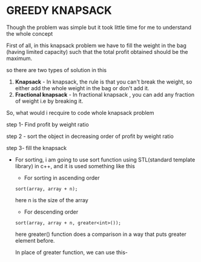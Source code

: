 # GREEDY KNAPSACK

Though the problem was simple but it took little time for me to understand the whole concept

First of all, in this knapsack problem we have to fill the weight in the bag (having limited capacity) such that  the total profit obtained should be the maximum.

so there are two types of solution in this

1. **Knapsack** - In knapsack, the rule is  that you can't break the weight, so either add the whole weight in the bag or don't add it.
2. **Fractional knapsack** - In fractional knapsack , you can add any fraction of weight i.e by breaking it.

So, what would i recquire to code whole knapsack problem

step 1- Find profit by weight ratio

step 2 - sort the object in decreasing order of profit by weight ratio

step 3- fill the knapsack

* For sorting, i am going to use sort function using STL(standard template library) in c++, and it is used something like this

  * For sorting in ascending order
  
  `sort(array, array + n);`
  
  here n is the size of the array
  
  * For descending order
  
  `sort(array, array + n, greater<int>());`
  
  here greater() function does a comparison in a way that puts greater element before.
  
  In place of greater function, we can use this-
  
  

 

 

